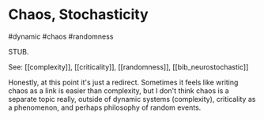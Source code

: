 # Chaos, Stochasticity

#dynamic #chaos #randomness

STUB. 

See: [[complexity]], [[criticality]], [[randomness]], [[bib_neurostochastic]]

Honestly, at this point it's just a redirect. Sometimes it feels like writing chaos as a link is easier than complexity, but I don't think chaos is a separate topic really, outside of dynamic systems (complexity), criticality as a phenomenon, and perhaps philosophy of random events.